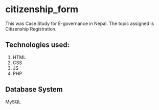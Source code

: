 # citizenship_form
This was Case Study for E-governance in Nepal. The topic assigned is Citizenship Registration.

## Technologies used:
1. HTML
2. CSS
3. JS
4. PHP

## Database System
MySQL
